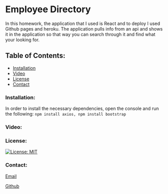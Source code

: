 # Employee Directory 

In this homework, the application that I used is React and to deploy I used Github pages and heroku. The application pulls info from an api and shows it in the application so that way you can search through it and find what your looking for.

## Table of Contents:
* [Installation](#installation)
* [Video](#video)
* [License](#license)
* [Contact](#contact)

### Installation:
In order to install the necessary dependencies, open the console and run the following:
```npm install axios, npm install bootstrap```

### Video:



### License:
[![License: MIT](https://img.shields.io/badge/License-MIT-yellow.svg)](https://opensource.org/licenses/MIT)

### Contact:
[Email](J.molina22587@gmail.com?subject=[GitHub]%20Source%20Han%20Sans)

[Github](https://github.com/Jnm8787)


